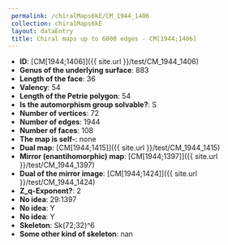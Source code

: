 ```yaml
--- 
 permalink: /chiralMaps6kE/CM_1944_1406 
 collection: chiralMaps6kE
 layout: dataEntry
 title: Chiral maps up to 6000 edges - CM[1944;1406]
---
```


- **ID**: [CM[1944;1406]]({{ site.url }}/test/CM_1944_1406)
- **Genus of the underlying surface**: 883
- **Length of the face**: 36
- **Valency**: 54
- **Length of the Petrie polygon**: 54
- **Is the automorphism group solvable?**: S
- **Number of vertices**: 72
- **Number of edges**: 1944
- **Number of faces**: 108
- **The map is self-**: none
- **Dual map**: [CM[1944;1415]]({{ site.url }}/test/CM_1944_1415)
- **Mirror (enantihomorphic) map**: [CM[1944;1397]]({{ site.url }}/test/CM_1944_1397)
- **Dual of the mirror image**: [CM[1944;1424]]({{ site.url }}/test/CM_1944_1424)
- **Z_q-Exponent?**: 2
- **No idea**:  29:1397
- **No idea**: Y
- **No idea**: Y
- **Skeleton**: Sk(72;32)^6
- **Some other kind of skeleton**: nan
